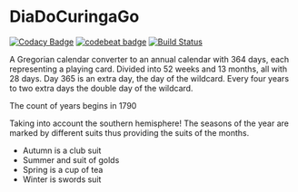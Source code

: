 # DiaDoCuringaGo

[![Codacy Badge](https://api.codacy.com/project/badge/Grade/3885765f996243a5be0363757aa2d9f9)](https://www.codacy.com/app/0unit/DiaDoCuringaGo?utm_source=github.com&utm_medium=referral&utm_content=0unit/DiaDoCuringaGo&utm_campaign=badger)
[![codebeat badge](https://codebeat.co/badges/2cc16620-76f1-4b3d-a648-1ccc10c8407b)](https://codebeat.co/projects/github-com-0unit-diadocuringago-master)
[![Build Status](https://travis-ci.org/0unit/DiaDoCuringaGo.png)](https://travis-ci.org/0unit/DiaDoCuringaGo)

A Gregorian calendar converter to an annual calendar with 364 days, each representing a playing card. Divided into 52 weeks and 13 months, all with 28 days. Day 365 is an extra day, the day of the wildcard. Every four years to two extra days the double day of the wildcard.

The count of years begins in 1790

Taking into account the southern hemisphere! The seasons of the year are marked by different suits thus providing the suits of the months.

* Autumn is a club suit
* Summer and suit of golds
* Spring is a cup of tea
* Winter is swords suit
